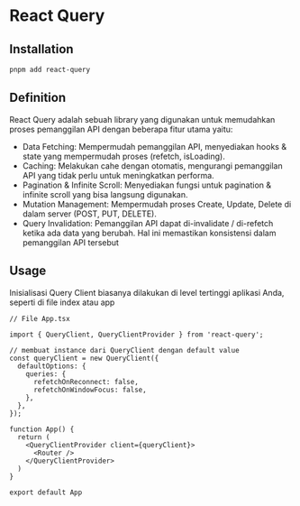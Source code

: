 # React Query

## Installation

```sh
pnpm add react-query
```

## Definition

React Query adalah sebuah library yang digunakan untuk memudahkan proses pemanggilan API dengan beberapa fitur utama yaitu:

* Data Fetching: Mempermudah pemanggilan API, menyediakan hooks & state yang mempermudah proses (refetch, isLoading).
* Caching: Melakukan cahe dengan otomatis, mengurangi pemanggilan API yang tidak perlu untuk meningkatkan performa.
* Pagination & Infinite Scroll: Menyediakan fungsi untuk pagination & infinite scroll yang bisa langsung digunakan.
* Mutation Management: Mempermudah proses Create, Update, Delete di dalam server (POST, PUT, DELETE).
* Query Invalidation: Pemanggilan API dapat di-invalidate / di-refetch ketika ada data yang berubah. Hal ini memastikan konsistensi dalam pemanggilan API tersebut

## Usage

Inisialisasi Query Client biasanya dilakukan di level tertinggi aplikasi Anda, seperti di file index atau app

<pre class="language-tsx"><code class="lang-tsx">// File App.tsx
<strong>
</strong>import { QueryClient, QueryClientProvider } from 'react-query';

// membuat instance dari QueryClient dengan default value 
const queryClient = new QueryClient({
  defaultOptions: {
    queries: {
      refetchOnReconnect: false,
      refetchOnWindowFocus: false,
    },
  },
});

function App() {
  return (
    &#x3C;QueryClientProvider client={queryClient}>
      &#x3C;Router />
    &#x3C;/QueryClientProvider>
  )
}

export default App

</code></pre>

```
```

